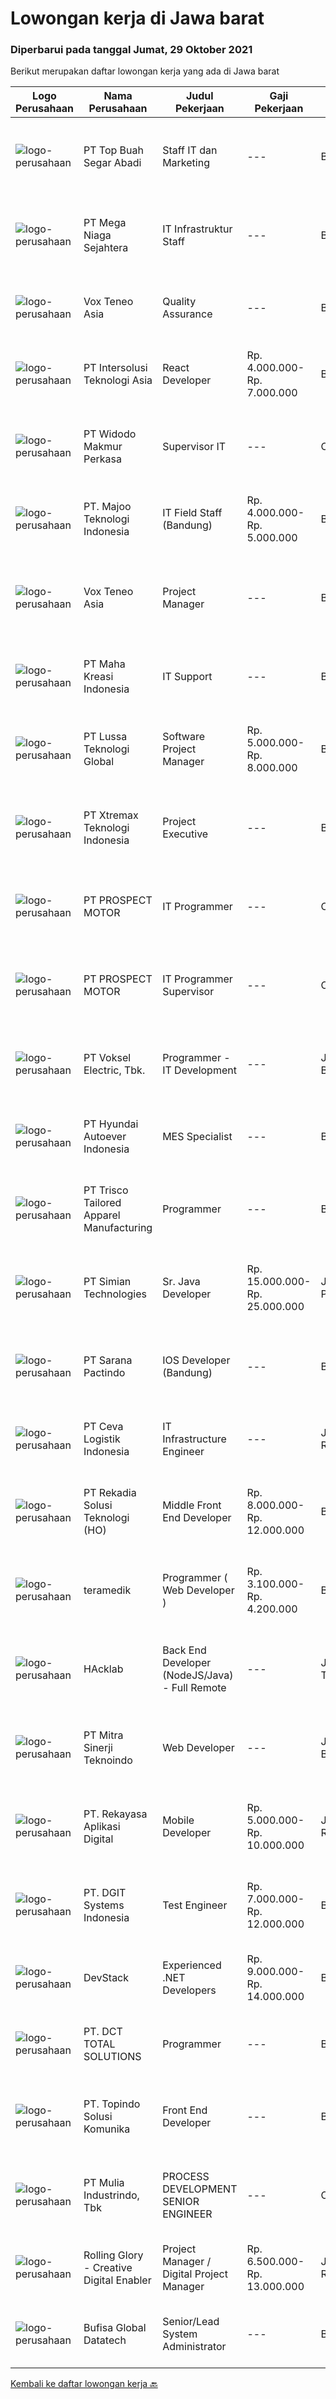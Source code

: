 
  # Lowongan kerja di Jawa barat

  ### Diperbarui pada tanggal Jumat, 29 Oktober 2021

  Berikut merupakan daftar lowongan kerja yang ada di Jawa barat

  |Logo Perusahaan | Nama Perusahaan | Judul Pekerjaan | Gaji Pekerjaan | Lokasi | Deskripsi | Tanggal diunggah | Pranala |
  | -------------- | --------------- | --------------- | --------- | --------- | -------------- | ------- | ----------- |
  |![logo-perusahaan](https://image-service-cdn.seek.com.au/5126beaa33a78dc2aec8bad9b72e2c53c5810b18/ee4dce1061f3f616224767ad58cb2fc751b8d2dc)|PT Top Buah Segar Abadi|Staff IT dan Marketing|---|Bekasi|Lulusan S1 Komputer Umur maks. 27 tahun Pengalaman min. 2 tahun di bidangnya Menguasai software &amp; hardware Menguasai sistem IT, networking,...|Rabu, 27 Oktober 2021|https://www.jobstreet.co.id/id/job/staff-it-dan-marketing-3670744?token=0~83016a05-ce85-4587-a0c9-a7591ce96454&sectionRank=1&jobId=jobstreet-id-job-3670744|
|![logo-perusahaan](https://image-service-cdn.seek.com.au/8a8f8e9181c7cd596f744aa8aec595b85f641dc0/ee4dce1061f3f616224767ad58cb2fc751b8d2dc)|PT Mega Niaga Sejahtera|IT Infrastruktur Staff|---|Bogor|Pendidikan minimal D3/S1 Komputer Pengalaman minimal 1 tahun (fresh graduate) Memahami konsep jaringan (networking), sistem terintegrasi dan security...|Rabu, 27 Oktober 2021|https://www.jobstreet.co.id/id/job/it-infrastruktur-staff-3670753?token=0~83016a05-ce85-4587-a0c9-a7591ce96454&sectionRank=2&jobId=jobstreet-id-job-3670753|
|![logo-perusahaan](https://image-service-cdn.seek.com.au/39ab418e6863676ba5cdd1a7c1a0cf8d2bb2f6ec/ee4dce1061f3f616224767ad58cb2fc751b8d2dc)|Vox Teneo Asia|Quality Assurance|---|Bandung|Responsibilities Develop test plans, test cases, and test reports for multiple projects. Perform testing and validate that the requirement/user...|Rabu, 27 Oktober 2021|https://www.jobstreet.co.id/id/job/quality-assurance-3656484?token=0~83016a05-ce85-4587-a0c9-a7591ce96454&sectionRank=3&jobId=jobstreet-id-job-3656484|
|![logo-perusahaan](https://image-service-cdn.seek.com.au/f715d3e393651de2fe5a9214d72612dd30f629b2/ee4dce1061f3f616224767ad58cb2fc751b8d2dc)|PT Intersolusi Teknologi Asia|React Developer|Rp. 4.000.000-Rp. 7.000.000|Bandung|Responsibilities:Your duties will include (but will not be limited to): Performing or directing website updates. Developing, maintaining and...|Kamis, 28 Oktober 2021|https://www.jobstreet.co.id/id/job/react-developer-3663363?token=0~83016a05-ce85-4587-a0c9-a7591ce96454&sectionRank=4&jobId=jobstreet-id-job-3663363|
|![logo-perusahaan](https://image-service-cdn.seek.com.au/0eb8108f730377d537f2e2ab6f96db5f43fd2899/ee4dce1061f3f616224767ad58cb2fc751b8d2dc)|PT Widodo Makmur Perkasa|Supervisor IT|---|Cianjur|Kualifikasi : Lulusan D3 / S1 Teknik Informatika atau Ilmu Komputer Memiliki kemampuan berpikir analisa Mampu menyelesaikan masalah secara akurat...|Selasa, 26 Oktober 2021|https://www.jobstreet.co.id/id/job/supervisor-it-3669503?token=0~83016a05-ce85-4587-a0c9-a7591ce96454&sectionRank=5&jobId=jobstreet-id-job-3669503|
|![logo-perusahaan](https://image-service-cdn.seek.com.au/2a2c8a948d223cf92abbc34c9b4e6cee325386db/ee4dce1061f3f616224767ad58cb2fc751b8d2dc)|PT. Majoo Teknologi Indonesia|IT Field Staff (Bandung)|Rp. 4.000.000-Rp. 5.000.000|Bandung|Job Description Melakukan instalasi beserta pengaturan software dan hardware majoo. Memberikan edukasi (training) kepada staff / manager/ owner...|Rabu, 27 Oktober 2021|https://www.jobstreet.co.id/id/job/it-field-staff-bandung-3670051?token=0~83016a05-ce85-4587-a0c9-a7591ce96454&sectionRank=6&jobId=jobstreet-id-job-3670051|
|![logo-perusahaan](https://image-service-cdn.seek.com.au/39ab418e6863676ba5cdd1a7c1a0cf8d2bb2f6ec/ee4dce1061f3f616224767ad58cb2fc751b8d2dc)|Vox Teneo Asia|Project Manager|---|Bandung|General Requirements Candidate must possess at least Bachelor's Degree in Engineering (Computer/Telecommunication), Computer Science/Information...|Rabu, 27 Oktober 2021|https://www.jobstreet.co.id/id/job/project-manager-3662098?token=0~83016a05-ce85-4587-a0c9-a7591ce96454&sectionRank=7&jobId=jobstreet-id-job-3662098|
|![logo-perusahaan](https://image-service-cdn.seek.com.au/d03d61401c19ea5318816e295cfcb7197792529e/ee4dce1061f3f616224767ad58cb2fc751b8d2dc)|PT Maha Kreasi Indonesia|IT Support|---|Bandung|What we offer : Competitive Salary Flexible working hours ( manage your own time ) Health Insurance BPJSTK &amp; BPJS Kesehatan Cozy office Casual...|Selasa, 26 Oktober 2021|https://www.jobstreet.co.id/id/job/it-support-3668417?token=0~83016a05-ce85-4587-a0c9-a7591ce96454&sectionRank=8&jobId=jobstreet-id-job-3668417|
|![logo-perusahaan](https://image-service-cdn.seek.com.au/a57674d437a89cb1cb03f65d71ad318d4e2900d7/ee4dce1061f3f616224767ad58cb2fc751b8d2dc)|PT Lussa Teknologi Global|Software Project Manager|Rp. 5.000.000-Rp. 8.000.000|Bandung|Kualifikasi : Minimum lulusan Sarjana jurusan IT, Manajemen dan jurusan yang sejalan dalam software project manager Berpengalaman sebagai Software...|Rabu, 27 Oktober 2021|https://www.jobstreet.co.id/id/job/software-project-manager-3655622?token=0~83016a05-ce85-4587-a0c9-a7591ce96454&sectionRank=9&jobId=jobstreet-id-job-3655622|
|![logo-perusahaan](https://image-service-cdn.seek.com.au/ce74a79d8ea261e54cdae65dc8035221535675cf/ee4dce1061f3f616224767ad58cb2fc751b8d2dc)|PT Xtremax Teknologi Indonesia|Project Executive|---|Bandung|At Xtremax, our Project Executives are known as helmsman. Why? This is because they are at the helm of each project, always ready to steer our...|Selasa, 26 Oktober 2021|https://www.jobstreet.co.id/id/job/project-executive-3669506?token=0~83016a05-ce85-4587-a0c9-a7591ce96454&sectionRank=10&jobId=jobstreet-id-job-3669506|
|![logo-perusahaan](https://image-service-cdn.seek.com.au/904fdf047637a32722a09f0099cc0e906ab35f75/ee4dce1061f3f616224767ad58cb2fc751b8d2dc)|PT PROSPECT MOTOR|IT Programmer|---|Cikarang|Mengupdate fitur di code dan menemukan masalah dan cara mengatasinya. Menganalisa dan mengubah sebuah hasil diskusi dengan logika program....|Rabu, 27 Oktober 2021|https://www.jobstreet.co.id/id/job/it-programmer-3661932?token=0~83016a05-ce85-4587-a0c9-a7591ce96454&sectionRank=11&jobId=jobstreet-id-job-3661932|
|![logo-perusahaan](https://image-service-cdn.seek.com.au/0f08167e0417e41a99eff3985fb43ecc4e153351/ee4dce1061f3f616224767ad58cb2fc751b8d2dc)|PT PROSPECT MOTOR|IT Programmer Supervisor|---|Cikarang|Mengupdate fitur di code dan menemukan masalah dan cara mengatasinya. Menganalisa dan mengubah sebuah hasil diskusi dengan logika program....|Rabu, 27 Oktober 2021|https://www.jobstreet.co.id/id/job/it-programmer-supervisor-3661928?token=0~83016a05-ce85-4587-a0c9-a7591ce96454&sectionRank=12&jobId=jobstreet-id-job-3661928|
|![logo-perusahaan](https://image-service-cdn.seek.com.au/6726616aaa245c5be26cfb7b38d757a20d635400/ee4dce1061f3f616224767ad58cb2fc751b8d2dc)|PT Voksel Electric, Tbk.|Programmer - IT Development|---|Jawa Barat|Job Qualifications Candidate possess at least Bachelor's Degree in Engineering (Computer/Telecommunication) or equivalent. At least 2 Year(s) of...|Kamis, 28 Oktober 2021|https://www.jobstreet.co.id/id/job/programmer-it-development-3662980?token=0~83016a05-ce85-4587-a0c9-a7591ce96454&sectionRank=13&jobId=jobstreet-id-job-3662980|
|![logo-perusahaan](https://image-service-cdn.seek.com.au/6b27c1b5e1627dbb544ef316ebb60f2e612d82bc/ee4dce1061f3f616224767ad58cb2fc751b8d2dc)|PT Hyundai Autoever Indonesia|MES Specialist|---|Bekasi|Purpose of PositionResponsible of MES (Manufacture Execution System), configure required changes on system derived from changes to the process,...|Rabu, 27 Oktober 2021|https://www.jobstreet.co.id/id/job/mes-specialist-3661483?token=0~83016a05-ce85-4587-a0c9-a7591ce96454&sectionRank=14&jobId=jobstreet-id-job-3661483|
|![logo-perusahaan](https://image-service-cdn.seek.com.au/d208b73d2ea45aa63376c301bf589d7f4d5956d0/ee4dce1061f3f616224767ad58cb2fc751b8d2dc)|PT Trisco Tailored Apparel Manufacturing|Programmer|---|Bandung|Objective:   Managing and developing software programs.Requirements: Experience in using VB.net, ASP.net, SQL, and API. Experience in developing web...|Rabu, 27 Oktober 2021|https://www.jobstreet.co.id/id/job/programmer-3655364?token=0~83016a05-ce85-4587-a0c9-a7591ce96454&sectionRank=15&jobId=jobstreet-id-job-3655364|
|![logo-perusahaan](https://image-service-cdn.seek.com.au/85e0945892cfc547d364df7118f074f963b591b6/ee4dce1061f3f616224767ad58cb2fc751b8d2dc)|PT Simian Technologies|Sr. Java Developer|Rp. 15.000.000-Rp. 25.000.000|Jakarta Pusat|JOB DESCRIPTIONS: Develop and enhances of software application Define framework and effort development Producing detailed specifications and involve...|Kamis, 28 Oktober 2021|https://www.jobstreet.co.id/id/job/sr-java-developer-3671263?token=0~83016a05-ce85-4587-a0c9-a7591ce96454&sectionRank=16&jobId=jobstreet-id-job-3671263|
|![logo-perusahaan](https://image-service-cdn.seek.com.au/98982338245954acade7338ecccff8adaf4bc449/ee4dce1061f3f616224767ad58cb2fc751b8d2dc)|PT Sarana Pactindo|IOS Developer (Bandung)|---|Bandung|Job Description : Design, Analysis, Maintenance, Documentation and Softwarre testing. Perform Coding, Debug, test, and document application program....|Rabu, 27 Oktober 2021|https://www.jobstreet.co.id/id/job/ios-developer-bandung-3670885?token=0~83016a05-ce85-4587-a0c9-a7591ce96454&sectionRank=17&jobId=jobstreet-id-job-3670885|
|![logo-perusahaan](https://image-service-cdn.seek.com.au/86a450b2c0096c10aa676e601a6b7275a16e06fc/ee4dce1061f3f616224767ad58cb2fc751b8d2dc)|PT Ceva Logistik Indonesia|IT Infrastructure Engineer|---|Jakarta Raya|We are looking candidates with contract term, who will take great care of our computer systems as well as our network; who is enthusiast in exploring...|Rabu, 27 Oktober 2021|https://www.jobstreet.co.id/id/job/it-infrastructure-engineer-3670522?token=0~83016a05-ce85-4587-a0c9-a7591ce96454&sectionRank=18&jobId=jobstreet-id-job-3670522|
|![logo-perusahaan](https://image-service-cdn.seek.com.au/37d31ec8b68451e9795e6b4ca33cebfafea51e4b/ee4dce1061f3f616224767ad58cb2fc751b8d2dc)|PT Rekadia Solusi Teknologi (HO)|Middle Front End Developer|Rp. 8.000.000-Rp. 12.000.000|Bandung|Rekadia is a growing IT solution provider in IndonesiaFounded in 2010, we serve prominent state-owned companies (BUMN), government agencies, and...|Rabu, 27 Oktober 2021|https://www.jobstreet.co.id/id/job/middle-front-end-developer-3669951?token=0~83016a05-ce85-4587-a0c9-a7591ce96454&sectionRank=19&jobId=jobstreet-id-job-3669951|
|![logo-perusahaan](https://us.123rf.com/450wm/pavelstasevich/pavelstasevich1811/pavelstasevich181101027/112815900-stock-vector-no-image-available-icon-flat-vector.jpg?ver=6)|teramedik|Programmer ( Web Developer )|Rp. 3.100.000-Rp. 4.200.000|Bandung|Perusahaan konsultan IT yang bergerak pada Sistem Informasi Manajemen Rumah Sakit yang berdomisili di Bandung , Membutuhkan tenaga kerja yang...|Rabu, 27 Oktober 2021|https://www.jobstreet.co.id/id/job/programmer-web-developer-3670982?token=0~83016a05-ce85-4587-a0c9-a7591ce96454&sectionRank=20&jobId=jobstreet-id-job-3670982|
|![logo-perusahaan](https://image-service-cdn.seek.com.au/3bec079191df606cb874c830a3b6065cdd9a0c7f/ee4dce1061f3f616224767ad58cb2fc751b8d2dc)|HAcklab|Back End Developer (NodeJS/Java) - Full Remote|---|Jawa Tengah|Total Experience Required- 5+ Years Must have 2 years experience in NodeJs / Java Hands On Experience in Javascript / Typescript Quick learner,...|Kamis, 28 Oktober 2021|https://www.jobstreet.co.id/id/job/back-end-developer-nodejs-java-full-remote-3663081?token=0~83016a05-ce85-4587-a0c9-a7591ce96454&sectionRank=21&jobId=jobstreet-id-job-3663081|
|![logo-perusahaan](https://image-service-cdn.seek.com.au/6c6b4ae219fc77bfad87ff0d649395c4d2c2ce87/ee4dce1061f3f616224767ad58cb2fc751b8d2dc)|PT Mitra Sinerji Teknoindo|Web Developer|---|Jawa Barat|•	Membagi tugas pemrograman dengan memecah-mecah setiap unit pemrograman.•	Melakukan pengkodean terhadap setiap unit pemrograman berbasis...|Rabu, 27 Oktober 2021|https://www.jobstreet.co.id/id/job/web-developer-3670353?token=0~83016a05-ce85-4587-a0c9-a7591ce96454&sectionRank=22&jobId=jobstreet-id-job-3670353|
|![logo-perusahaan](https://image-service-cdn.seek.com.au/499d58996b8a47863acdb5a1700b78fe8a3c8485/ee4dce1061f3f616224767ad58cb2fc751b8d2dc)|PT. Rekayasa Aplikasi Digital|Mobile Developer|Rp. 5.000.000-Rp. 10.000.000|Jakarta Raya|Requirement: Minimum SMA/D3/S1 in Information Technology / Information Systems or related. Experience Mobile Development with React Nativ / PHP / REST...|Kamis, 28 Oktober 2021|https://www.jobstreet.co.id/id/job/mobile-developer-3657721?token=0~83016a05-ce85-4587-a0c9-a7591ce96454&sectionRank=23&jobId=jobstreet-id-job-3657721|
|![logo-perusahaan](https://image-service-cdn.seek.com.au/e1681d73e68b1b74b5b5136363b820dd70a250df/ee4dce1061f3f616224767ad58cb2fc751b8d2dc)|PT. DGIT Systems Indonesia|Test Engineer|Rp. 7.000.000-Rp. 12.000.000|Bali|We are looking for talented Test Engineer or Technical Test Analyst to join an experienced team working on our flagship product Telflow, a multi-award...|Kamis, 28 Oktober 2021|https://www.jobstreet.co.id/id/job/test-engineer-3671791?token=0~83016a05-ce85-4587-a0c9-a7591ce96454&sectionRank=24&jobId=jobstreet-id-job-3671791|
|![logo-perusahaan](https://image-service-cdn.seek.com.au/074f2081cc42a722643e36313941760f758e7c3b/ee4dce1061f3f616224767ad58cb2fc751b8d2dc)|DevStack|Experienced .NET Developers|Rp. 9.000.000-Rp. 14.000.000|Bali|We are looking for exceptional .NET Developer for placement to our development office in BANDUNG or BALI. The position requires at least: Bachelor...|Rabu, 27 Oktober 2021|https://www.jobstreet.co.id/id/job/experienced-net-developers-3661443?token=0~83016a05-ce85-4587-a0c9-a7591ce96454&sectionRank=25&jobId=jobstreet-id-job-3661443|
|![logo-perusahaan](https://image-service-cdn.seek.com.au/979ef50e0d6b3b51eae384adcc4beabeeb226b35/ee4dce1061f3f616224767ad58cb2fc751b8d2dc)|PT. DCT TOTAL SOLUTIONS|Programmer|---|Bekasi|Kualifikasi Berdomisili di Bekasi Berusia maksimal 35 tahun Pendidikan minimal S1 jurusan Teknik Informatika/setara Memiliki pengalaman sebagai...|Rabu, 27 Oktober 2021|https://www.jobstreet.co.id/id/job/programmer-3669822?token=0~83016a05-ce85-4587-a0c9-a7591ce96454&sectionRank=26&jobId=jobstreet-id-job-3669822|
|![logo-perusahaan](https://us.123rf.com/450wm/pavelstasevich/pavelstasevich1811/pavelstasevich181101027/112815900-stock-vector-no-image-available-icon-flat-vector.jpg?ver=6)|PT. Topindo Solusi Komunika|Front End Developer|---|Bandung|FRONT END DEVELOPERBuilding reusable components and front end libraries, translating design and wireframes, strong proficiency in JavaScript,...|Kamis, 28 Oktober 2021|https://www.jobstreet.co.id/id/job/front-end-developer-3662607?token=0~83016a05-ce85-4587-a0c9-a7591ce96454&sectionRank=27&jobId=jobstreet-id-job-3662607|
|![logo-perusahaan](https://image-service-cdn.seek.com.au/a64b3d5d41bac9269c6c7e5823fd0fa8e1b01b6a/ee4dce1061f3f616224767ad58cb2fc751b8d2dc)|PT Mulia Industrindo, Tbk|PROCESS DEVELOPMENT SENIOR ENGINEER|---|Cikarang|Deskripsi Pekerjaan: Menganalisis dan melakukan improvement terhadap proses produksi untuk mencapai penghematan biaya (material, energi) sesuai target...|Kamis, 28 Oktober 2021|https://www.jobstreet.co.id/id/job/process-development-senior-engineer-3672289?token=0~83016a05-ce85-4587-a0c9-a7591ce96454&sectionRank=28&jobId=jobstreet-id-job-3672289|
|![logo-perusahaan](https://image-service-cdn.seek.com.au/102dca1c75fb558e6532d8df396235b956dd0e8e/ee4dce1061f3f616224767ad58cb2fc751b8d2dc)|Rolling Glory - Creative Digital Enabler|Project Manager / Digital Project Manager|Rp. 6.500.000-Rp. 13.000.000|Jakarta Raya|Rolling Glory is looking for a Project Manager role, who:  has experience in managing digital project and team to make sure the result is delivered in...|Senin, 25 Oktober 2021|https://www.jobstreet.co.id/id/job/project-manager-digital-project-manager-3667539?token=0~83016a05-ce85-4587-a0c9-a7591ce96454&sectionRank=29&jobId=jobstreet-id-job-3667539|
|![logo-perusahaan](https://image-service-cdn.seek.com.au/e82ef4be754b12630e368b69969d22aa433c4253/ee4dce1061f3f616224767ad58cb2fc751b8d2dc)|Bufisa Global Datatech|Senior/Lead System Administrator|---|Bandung|We Are Bufisa, trusted partner for PostgreSQL solutions, needs a fresh additional individuals to fill in position as Senior/Lead System...|Rabu, 27 Oktober 2021|https://www.jobstreet.co.id/id/job/senior-lead-system-administrator-3656409?token=0~83016a05-ce85-4587-a0c9-a7591ce96454&sectionRank=30&jobId=jobstreet-id-job-3656409|


  [Kembali ke daftar lowongan kerja 🔙](../README.md#daftar-lowongan-kerja)
  